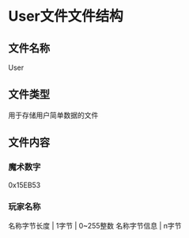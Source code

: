 # User文件文件结构

## 文件名称

User

## 文件类型

用于存储用户简单数据的文件

## 文件内容

### 魔术数字

0x15EB53

### 玩家名称

名称字节长度 | 1字节 | 0~255整数
名称字节信息 | n字节
